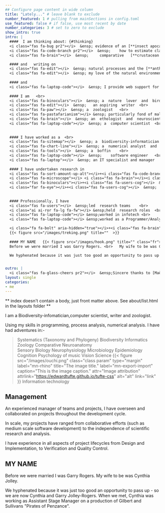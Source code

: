 ```yaml
---
## Configure page content in wide column
title: "Lately..." # leave blank to exclude
number_featured: 1 # pulling from mainSections in config.toml
use_featured: false # if false, use most recent by date
number_categories: 3 # set to zero to exclude
show_intro: true
intro: | 
  ####  I am thinking about: {#thinking}  
  <i class="fas fa-bug pr2"></i>  &ensp; evidence of an [**insect apocalypse**]( {{< relref "/project/insect-decline" >}}) in Australia  <br>
  <i class="fas fa-code-branch pr2"></i>  &ensp;    how to estimate clade [**phylogenetic diversity**]( {{< relref "/project/phylogenetic-diversity" >}})  <br>
  <i class="fas fa-brain"></i>  &ensp;     comparative   [**crustacean neuroanatomy**]( {{< relref "/project/neuroanatomy" >}}) <br>

  #### and   writing on
  <i class="fas fa-edit"></i>  &ensp; natural processes and the [**anthropocene**]( {{< relref "/project/anthropocene" >}}) <br>
  <i class="fas fa-edit"></i>  &ensp; my love of the natural environment
  
  #### and
  <i class="fas fa-laptop-code"></i>  &ensp; I provide web support for community projects I admire 
   
  #### I am   <br>
  <i class="fas fa-binoculars"></i>  &ensp; a  nature  lover  and  bird nerd     <br>
  <i class="fas fa-edit"></i>  &ensp;   an aspiring  writer  <br>
  <i class="fas fa-paw"></i>  &ensp; a  zoologist   <br>
  <i class="fas fa-pastafarianism"></i> &ensp; particularly fond of malacostracan crustaceans <br>
  <i class="fas fa-brain"></i>  &ensp; an  ethologist  and  neuroscientist  <br>
  <i class="fas fa-laptop-code"></i>  &ensp; a  computer scientist  <br>
  
 
  #### I have worked as a  <br>
  <i class="fas fa-sitemap"></i>  &ensp; a  biodiversity-informatician   <br>
  <i class="fas fa-chart-line"></i>  &ensp; a  numerical analyst  and   modeller    <br>
  <i class="fas fa-tools"></i>  &ensp; a  boffin    <br>
  <i class="fas fa-laptop-code"></i>  &ensp;    software engineer   <br>
  <i class="fas fa-laptop"></i>  &ensp; an IT specialist and manager 
      
  #### I have undertaken research in 
  <i class="fas fa-sort-amount-up-alt"></i>+<i class="fas fa-code-branch pr2"></i> &ensp;  systematics  (taxonomy   and phylogeny) <br>
  <i class="fas fa-microscope"></i> <i class="fas fa-brain"></i><i class="fas fa-arrows-alt-h"></i><i class="fas fa-brain"></i> &ensp;  comparative neuroanatomy  <br>
  <i class="fas fa-binoculars"></i>+<i class="fas fa-users-cog"></i>  &ensp;  ethology  and  cognition  <br>
  <i class="far fa-eye"></i>+<i class="fas fa-users-cog"></i>  &ensp;  sensory biology  and   psychology   <br>
    
    
  #### Professionally, I have 
  <i class="fas fa-users"></i>  &ensp;led  research teams    <br> 
  <i class="ai ai-ror fa-lg fa-fw"></i> &ensp;held  research roles  <br> 
  <i class="fas fa-laptop-code"></i> &ensp;worked in infotech <br> 
  <i class="fas fa-laptop-code"></i> &ensp;worked as a Programmer/Analyst  <br> 

  <i class="fa fa-bolt" aria-hidden="true"></i>+<i class="fas fa-brain"></i>  &ensp; An acquired brain injury forced a necessary break in my career and a re-evaluation of my  goals. Right now, I am following my own star.
  {{< figure src="/images/treking.png" title=""  >}}
   
  #### MY NAME   {{< figure src="/images/hook.png" title="" class="fr">}}
  Before we were married I was Garry Rogers. <br>	My wife to be was Cynthia Jolley. 

  We hyphenated because it was just too good an opportunity to pass up - so we are now Cynthia and Garry Jolley-Rogers. When we met, Cynthia was working as Assistant Stage Manager on a production of Gilbert and Sullivans "Pirates of Penzance".


outro: |
  <i class="fas fa-glass-cheers pr2"></i>  &ensp;Sincere thanks to [Maëlle Salmon](https://masalmon.eu/) for her help naming this Hugo theme!
layout: single
categories:
- me
---
```


** index doesn't contain a body, just front matter above.
See about/list.html in the layouts folder **

I am a Biodiversity-infomatician,computer scientist, writer and zoologist. 

Using my skills in programming, process analysis, numerical analysis. I have had adventures in:-


> Systematics (Taxonomy and Phylogeny)
> Biodiversity Informatics
> Zoology
> Comparative Neuroanatomy 		
> Sensory Biology
> Neurophysiology
> Microbiology
> Epidemiology
> Cognition 
> Psychology of music
> Vision Science {{< figure
  src="/images/ouchi.png"
  class="class param"
  type="margin"
  label="mn-rhino"
  title="The image title."
  label="mn-export-import"
  caption="This is the image caption."
  attr="Image attribution"
  attrlink="https://edwardtufte.github.io/tufte-css"
  alt="alt"
  link="link"
 >}}
> Information technology

## Management
An experienced manager of teams and projects, I have overseen and collaborated on projects throughout the development cycle.

In scale, my projects have ranged from collaborative efforts (such as medium scale software development) to the independence of scientific research and analysis.

I have experience in all aspects of project lifecycles from Design and Implementation, to Verification and Quality Control.

## MY NAME
Before we were married I was Garry Rogers. My wife to be was Cynthia Jolley. 

We hyphenated because it was just too good an opportunity to pass up - so we are now Cynthia and Garry Jolley-Rogers. When we met, Cynthia was working as Assistant Stage Manager on a production of Gilbert and Sullivans "Pirates of Penzance".

 
